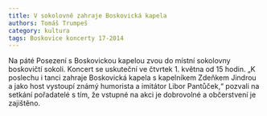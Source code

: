 ```yaml
---
title: V sokolovně zahraje Boskovická kapela
authors: Tomáš Trumpeš
category: kultura
tags: Boskovice koncerty 17-2014
---
```


Na páté Posezení s Boskovickou kapelou zvou do místní sokolovny boskovičtí sokoli. Koncert se uskuteční ve čtvrtek 1. května od 15 hodin. „K poslechu i tanci zahraje Boskovická kapela s kapelníkem Zdeňkem Jindrou a jako host vystoupí známý humorista a imitátor Libor Pantůček,“ pozvali na setkání pořadatelé s tím, že vstupné na akci je dobrovolné a občerstvení je zajištěno.